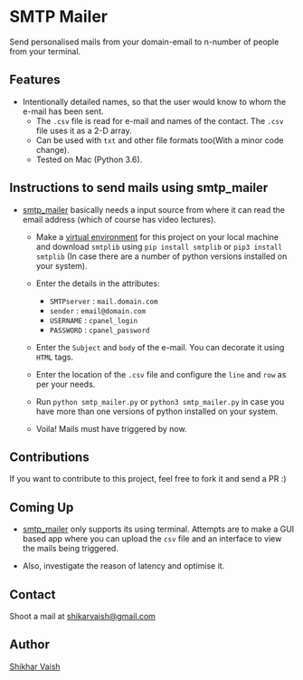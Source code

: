 # SMTP Mailer

Send personalised mails from your domain-email to n-number of people from your terminal.

## Features

* Intentionally detailed names, so that the user would know to whom the e-mail has been sent.
  * The ```.csv``` file is read for e-mail and names of the contact. The ```.csv``` file uses it as a 2-D array.
  * Can be used with ```txt``` and other file formats too(With a minor code change).
  * Tested on Mac (Python 3.6).

## Instructions to send mails using smtp_mailer

* [smtp_mailer][1] basically needs a input source from where it can read the email address
    (which of course has video lectures).

  * Make a [virtual environment][3] for this project on your local machine and download ```smtplib``` using ```pip install smtplib``` or ```pip3 install smtplib``` (In case there are a number of python versions installed on your system).

  * Enter the details in the attributes:
    * ```SMTPserver``` : ```mail.domain.com```
    * ```sender``` : ```email@domain.com```
    * ```USERNAME``` : ```cpanel_login```
    * ```PASSWORD``` : ```cpanel_password```

  * Enter the ```Subject``` and ```body``` of the e-mail. You can decorate it using ```HTML``` tags.

  * Enter the location of the ```.csv``` file and configure the ```line``` and ```row``` as per your needs.

  * Run ```python smtp_mailer.py``` or ```python3 smtp_mailer.py``` in case you have more than one versions of python installed on your system.  
  
  * Voila! Mails must have triggered by now.
  
## Contributions

   If you want to contribute to this project, feel free to fork it and send a PR :)

## Coming Up

* [smtp_mailer][1] only supports its using terminal. Attempts are to make a GUI based app where you can upload the ```csv``` file and an interface to view the mails being triggered.

* Also, investigate the reason of latency and optimise it.

## Contact  

  Shoot a mail at shikarvaish@gmail.com
  
## Author

  [Shikhar Vaish][2]

[1]: https://github.com/shikharvaish28/smtp_mailer
[2]: http://shikharvaish.me
[3]: https://www.pythonforbeginners.com/basics/how-to-use-python-virtualenv/
